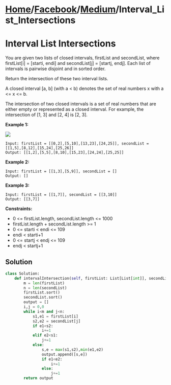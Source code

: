 # [Home](./../../..)/[Facebook](./../..)/[Medium](./..)/Interval_List_Intersections
<h1>Interval List Intersections</h1>

<p>
You are given two lists of closed intervals, firstList and secondList, where firstList[i] = [starti, endi] and secondList[j] = [startj, endj]. Each list of intervals is pairwise disjoint and in sorted order.
</p>
<p>
Return the intersection of these two interval lists.
</p>
<p>
A closed interval [a, b] (with a < b) denotes the set of real numbers x with a <= x <= b.
</p>
<p>
The intersection of two closed intervals is a set of real numbers that are either empty or represented as a closed interval. For example, the intersection of [1, 3] and [2, 4] is [2, 3].
</p>

<b>Example 1:</b>

<img src="https://assets.leetcode.com/uploads/2019/01/30/interval1.png">

    Input: firstList = [[0,2],[5,10],[13,23],[24,25]], secondList = [[1,5],[8,12],[15,24],[25,26]]
    Output: [[1,2],[5,5],[8,10],[15,23],[24,24],[25,25]]
    
<b>Example 2:</b>

    Input: firstList = [[1,3],[5,9]], secondList = []
    Output: []
    
<b>Example 3:</b>

    Input: firstList = [[1,7]], secondList = [[3,10]]
    Output: [[3,7]]

<b>Constraints:</b>

- 0 <= firstList.length, secondList.length <= 1000
- firstList.length + secondList.length >= 1
- 0 <= starti < endi <= 109
- endi < starti+1
- 0 <= startj < endj <= 109
- endj < startj+1

<h2>Solution</h2>

```python
class Solution:
    def intervalIntersection(self, firstList: List[List[int]], secondList: List[List[int]]) -> List[List[int]]:
        m = len(firstList)
        n = len(secondList)
        firstList.sort()
        secondList.sort()
        output = []
        i,j = 0,0
        while i<m and j<n:
            s1,e1 = firstList[i]
            s2,e2 = secondList[j]
            if e1<s2:
                i+=1
            elif e2<s1:
                j+=1
            else:
                s,e = max(s1,s2),min(e1,e2)
                output.append([s,e])
                if e1<e2:
                    i+=1
                else:
                    j+=1
        return output
```
